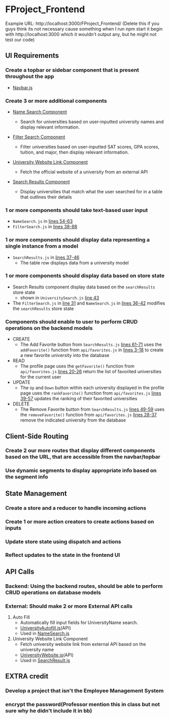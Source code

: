 # FProject_Frontend
Example URL: http://localhost:3000/FProject_Frontend/ (Delete this if you guys think its not necessary cause something when I run npm start it begin with http://localhost:3000 which it wouldn't output any, but he might not test our code)

## UI Requirements
### Create a topbar or sidebar component that is present throughout the app
- [Navbar.js](https://github.com/Shion1314/FProject_Frontend/blame/e96e14519755c08f1fe405376358fd640843435b/src/components/Navbar.js)

### Create 3 or more additional components
- [Name Search Component](https://github.com/Shion1314/FProject_Frontend/blame/e96e14519755c08f1fe405376358fd640843435b/src/components/NameSearch.js)
   - Search for universities based on user-inputted university names and display relevant information.

- [Filter Search Component](https://github.com/Shion1314/FProject_Frontend/blame/f93ca8e88a8076707214753eaa025e81222c10d3/src/components/FilterSearch.js)
   - Filter universities based on user-inputted SAT scores, GPA scores, tuition, and major, then display relevant information.

- [University Website Link Component](https://github.com/Shion1314/FProject_Frontend/blame/a88aa11a7e4ff498a46829a81b2ec611602c171e/src/components/UniversityWebsiteLink.js)
   - Fetch the official website of a university from an external API 

- [Search Results Component](https://github.com/Shion1314/FProject_Frontend/blame/e96e14519755c08f1fe405376358fd640843435b/src/components/SearchResults.js)
   - Display universities that match what the user searched for in a table that outlines their details

### 1 or more components should take text-based user input
- `NameSearch.js` in [lines 54-63](https://github.com/Shion1314/FProject_Frontend/blame/e96e14519755c08f1fe405376358fd640843435b/src/components/NameSearch.js#L54-L63)
- `FilterSearch.js` in [lines 38-88](https://github.com/Shion1314/FProject_Frontend/blame/f93ca8e88a8076707214753eaa025e81222c10d3/src/components/FilterSearch.js#L38-L88)

### 1 or more components should display data representing a single instance from a model
- `SearchResults.js` in [lines 37-46](https://github.com/Shion1314/FProject_Frontend/blob/e96e14519755c08f1fe405376358fd640843435b/src/components/SearchResults.js#L37-L46)
   - The table row displays data from a university model

### 1 or more components should display data based on store state
- Search Results component display data based on the `searchResults` store state
   - shown in `UniversitySearch.js` [line 43](https://github.com/Shion1314/FProject_Frontend/blob/cb0b9351b988fc67536a37ad4a0b553117c091ea/src/pages/UniversitySearch.js#L43)
- The `FilterSearch.js` in [line 31](https://github.com/Shion1314/FProject_Frontend/blame/cb0b9351b988fc67536a37ad4a0b553117c091ea/src/components/FilterSearch.js#L31) and `NameSearch.js` in [lines 36-42](https://github.com/Shion1314/FProject_Frontend/blame/bf1669ac94f3002261d99ebb0a92f2046c37f02b/src/components/NameSearch.js#L36-L42) modifies the `searchResults` store state

### Components should enable to user to perform CRUD operations on the backend models
- CREATE
   - The Add Favorite button from `SearchResults.js` [lines 61-71](https://github.com/Shion1314/FProject_Frontend/blame/e96e14519755c08f1fe405376358fd640843435b/src/components/SearchResults.js#L61-L71) uses the `addFavorite()` function from `api/favorites.js` in [lines 3-18](https://github.com/Shion1314/FProject_Frontend/blob/e96e14519755c08f1fe405376358fd640843435b/src/api/Favorites.js#L3-L18) to create a new favorite university into the database
- READ
  - The profile page uses the `getFavorite()` function from `api/favorites.js` [lines 20-26](https://github.com/Shion1314/FProject_Frontend/blob/e96e14519755c08f1fe405376358fd640843435b/src/api/Favorites.js#L20-L26) return the list of favorited universities for the current user
- UPDATE
  - The `Up` and `Down` button within each university displayed in the profile page uses the `rankFavorite()` function from `api/favorites.js` [lines 39-57](https://github.com/Shion1314/FProject_Frontend/blob/cb0b9351b988fc67536a37ad4a0b553117c091ea/src/api/Favorites.js#L39-L57) updates the ranking of their favorited universities
- DELETE
  - The Remove Favorite button from `SearchResults.js` [lines 49-59](https://github.com/Shion1314/FProject_Frontend/blame/e96e14519755c08f1fe405376358fd640843435b/src/components/SearchResults.js#L49-L59) uses the `removeFavorite()` function from `api/favorites.js` [lines 28-37](https://github.com/Shion1314/FProject_Frontend/blob/cb0b9351b988fc67536a37ad4a0b553117c091ea/src/api/Favorites.js#L28-L37) remove the indicated university from the database

## Client-Side Routing

### Create 2 our more routes that display different components based on the URL, that are accessible from the navbar/topbar

### Use dynamic segments to display appropriate info based on the segment info


## State Management
### Create a store and a reducer to handle incoming actions
### Create 1 or more action creators to create actions based on inputs
### Update store state using dispatch and actions
### Reflect updates to the state in the frontend UI

## API Calls
### Backend: Using the backend routes, should be able to perform CRUD operations on database models
### External: Should make 2 or more External API calls
1. Auto Fill
   - Automatically fill input fields for UniversityName search.
   - [UniversityAutofill.js](https://github.com/Shion1314/FProject_Frontend/blame/47af0c765c0aa48f8e3fe173dd0760b132827053/src/api/UniversityAutofill.js#L1-L4)(API)
   - Used in [NameSearch.js](https://github.com/Shion1314/FProject_Frontend/blame/8c1f8802e5b721fa68ed21afb5a138b3ab920acb/src/components/NameSearch.js#L64-L72)
2. University Website Link Component
   - Fetch university website link from external API based on the university name
   - [UniversityWebsite.js](https://github.com/Shion1314/FProject_Frontend/blame/a88aa11a7e4ff498a46829a81b2ec611602c171e/src/api/UniversityWebsite.js#L1-L4)(API)
   - Used in [SearchResult.js](https://github.com/Shion1314/FProject_Frontend/blame/a88aa11a7e4ff498a46829a81b2ec611602c171e/src/components/UniversityWebsiteLink.js#L39)

## EXTRA credit
### Develop a project that isn't the Employee Management System
### encrypt the password(Professor mention this in class but not sure why he didn't include it in bb)

